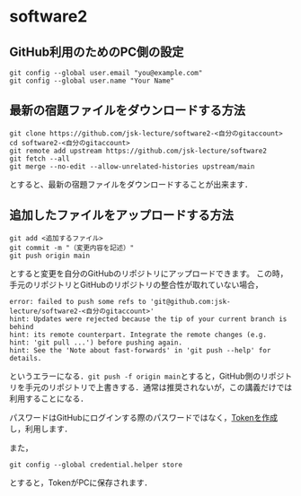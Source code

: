 # software2


## GitHub利用のためのPC側の設定

```
git config --global user.email "you@example.com"
git config --global user.name "Your Name"
```

## 最新の宿題ファイルをダウンロードする方法


```
git clone https://github.com/jsk-lecture/software2-<自分のgitaccount>
cd software2-<自分のgitaccount>
git remote add upstream https://github.com/jsk-lecture/software2
git fetch --all
git merge --no-edit --allow-unrelated-histories upstream/main
```

とすると、最新の宿題ファイルをダウンロードすることが出来ます．

## 追加したファイルをアップロードする方法

```
git add <追加するファイル>
git commit -m "（変更内容を記述）"
git push origin main
```

とすると変更を自分のGitHubのリポジトリにアップロードできます。
この時，手元のリポジトリとGitHubのリポジトリの整合性が取れていない場合，

```
error: failed to push some refs to 'git@github.com:jsk-lecture/software2-<自分のgitaccount>'
hint: Updates were rejected because the tip of your current branch is behind
hint: its remote counterpart. Integrate the remote changes (e.g.
hint: 'git pull ...') before pushing again.
hint: See the 'Note about fast-forwards' in 'git push --help' for details.
```
というエラーになる．`git push -f origin main`とすると，GitHub側のリポジトリを手元のリポジトリで上書きする．通常は推奨されないが，この講義だけでは利用することになる．

パスワードはGitHubにログインする際のパスワードではなく，[Tokenを作成](https://docs.github.com/en/authentication/keeping-your-account-and-data-secure/creating-a-personal-access-token)し，利用します．

また，
```
git config --global credential.helper store
```
とすると，TokenがPCに保存されます．
